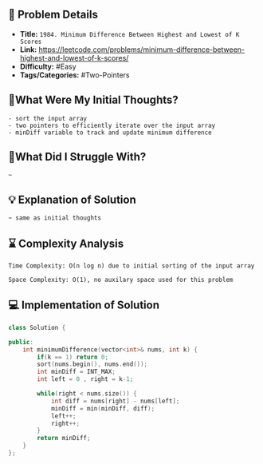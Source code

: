 ## 📝 Problem Details

- **Title:** `1984. Minimum Difference Between Highest and Lowest of K Scores`
- **Link:** https://leetcode.com/problems/minimum-difference-between-highest-and-lowest-of-k-scores/
- **Difficulty:** #Easy 
- **Tags/Categories:** #Two-Pointers 

## 💭What Were My Initial Thoughts?

```
- sort the input array 
- two pointers to efficiently iterate over the input array
- minDiff variable to track and update minimum difference
```

## 🤔What Did I Struggle With?

```
~
```

## 💡 Explanation of Solution

```
~ same as initial thoughts
```

## ⌛ Complexity Analysis

```
Time Complexity: O(n log n) due to initial sorting of the input array

Space Complexity: O(1), no auxilary space used for this problem
```

## 💻 Implementation of Solution

```cpp
class Solution {

public:
    int minimumDifference(vector<int>& nums, int k) {
        if(k == 1) return 0;
        sort(nums.begin(), nums.end());
        int minDiff = INT_MAX;
        int left = 0 , right = k-1;

        while(right < nums.size()) {
            int diff = nums[right] - nums[left];
            minDiff = min(minDiff, diff);
            left++;
            right++;
        }
        return minDiff;
    }
};
```